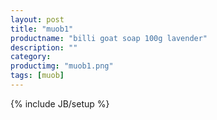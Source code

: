 ```yaml
---
layout: post
title: "muob1"
productname: "billi goat soap 100g lavender"
description: ""
category: 
productimg: "muob1.png"
tags: [muob]
---
```

{% include JB/setup %}
